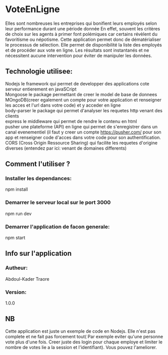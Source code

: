 # VoteEnLigne
Elles sont nombreuses les entreprises qui bonifient leurs employés selon leur performance durant une période donnée En effet, souvent les critères de choix sur les agents à primer font polémiques car certains révèlent du favoritisme ou népotisme. Cette application permet donc de dématérialiser le processus de sélection. Elle permet de disponibilité la liste des employés et de procéder aux vote en ligne. Les résultats sont instantanés et ne nécessitent aucune intervention pour éviter de manipuler les données. 
## Technologie utilisee:
 Nodejs  le framework qui permet de developper des applications cote serveur entierement en javaSCript                            
 Mongoose  le package permettant de creer le model de base de donnees MOngoDB(creer egalement un compte pour votre application et renseigner les acces et l'url dans votre code) et y acceder en ligne                                                                
body-parser le package qui permet d'analyser les requetes http venant des clients                                                           
express le middleware qui permet de rendre le contenu en html                                                                     
pusher une plateforme (API) en ligne qui permet de s'enregistrer dans un canal evenementiel (il faut y creer un compte https://pusher.com/ pour son app et renseigner code d'acces dans votre code pour son authentification.                                
CORS (Cross Origin Ressource Sharing) qui facilite les requetes d'origine diverses (entendez par ici: venant de domaines differents)
## Comment l'utiliser ?
### Installer les dependances:
npm install 

### Demarrer le serveur local sur le port 3000
npm run dev

### Demarrer l'application  de facon generale: 
npm start 

## Info sur l'application
### Autheur: 
Abdoul-Kader Traore
### Version: 
1.0.0
## NB 
Cette application est juste un exemple de code en Nodejs. Elle n'est pas complete et ne fait pas forcement tout( Par exemple eviter qu'une personne vote plus d'une fois. Creer juste des login pour chaque employe et limiter le nombre de votes lie a la session et l'identifiant). Vous pouvez l'ameliorer.


